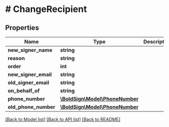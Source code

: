 # # ChangeRecipient

## Properties

Name | Type | Description | Notes
------------ | ------------- | ------------- | -------------
**new_signer_name** | **string** |  |
**reason** | **string** |  |
**order** | **int** |  | [optional]
**new_signer_email** | **string** |  | [optional]
**old_signer_email** | **string** |  | [optional]
**on_behalf_of** | **string** |  | [optional]
**phone_number** | [**\BoldSign\Model\PhoneNumber**](PhoneNumber.md) |  | [optional]
**old_phone_number** | [**\BoldSign\Model\PhoneNumber**](PhoneNumber.md) |  | [optional]

[[Back to Model list]](../../README.md#models) [[Back to API list]](../../README.md#endpoints) [[Back to README]](../../README.md)
